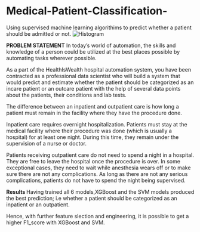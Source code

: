 # Medical-Patient-Classification-
Using supervised machine learning algorithims to predict whether a patient should be admitted or not.
![Histogram](https://user-images.githubusercontent.com/71575857/222186268-17e9b5a2-fddb-49c4-8939-25b31ff417a6.png)

<strong>PROBLEM STATEMENT</strong>
In today’s world of automation, the skills and knowledge of a person could be utilized at the best places possible by automating tasks wherever possible.

As a part of the HealthIsWealth hospital automation system, you have been contracted as a professional data scientist who will build a system that would predict and estimate whether the patient should be categorized as an incare patient or an outcare patient with the help of several data points about the patients, their conditions and lab tests.

The difference between an inpatient and outpatient care is how long a patient must remain in the facility where they have the procedure done.

Inpatient care requires overnight hospitalization. Patients must stay at the medical facility where their procedure was done (which is usually a hospital) for at least one night. During this time, they remain under the supervision of a nurse or doctor.

Patients receiving outpatient care do not need to spend a night in a hospital. They are free to leave the hospital once the procedure is over. In some exceptional cases, they need to wait while anesthesia wears off or to make sure there are not any complications. As long as there are not any serious complications, patients do not have to spend the night being supervised.

<strong> Results </strong>
Having trained all 6 models,XGBoost and the SVM models produced the best prediction; i.e whether a patient should be categorized as an inpatient or an outpatient.

Hence, with further feature slection and engineering, it is possible to get a higher F1_score with XGBoost and SVM.
